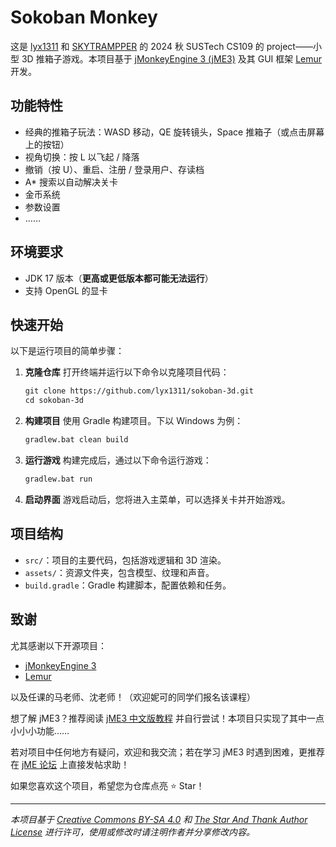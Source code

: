 # Sokoban Monkey

这是 [lyx1311](https://github.com/lyx1311) 和 [SKYTRAMPPER](https://github.com/SKYTRAMPPER) 的 2024 秋 SUSTech CS109 的 project——小型 3D 推箱子游戏。本项目基于 [jMonkeyEngine 3 (jME3)](https://jmonkeyengine.org/) 及其 GUI 框架 [Lemur](https://github.com/jMonkeyEngine-Contributions/Lemur) 开发。

## 功能特性

- 经典的推箱子玩法：WASD 移动，QE 旋转镜头，Space 推箱子（或点击屏幕上的按钮）
- 视角切换：按 L 以飞起 / 降落
- 撤销（按 U）、重启、注册 / 登录用户、存读档
- A* 搜索以自动解决关卡
- 金币系统
- 参数设置
- ……

## 环境要求

- JDK 17 版本（**更高或更低版本都可能无法运行**）
- 支持 OpenGL 的显卡

## 快速开始

以下是运行项目的简单步骤：

1. **克隆仓库**
   打开终端并运行以下命令以克隆项目代码：
   
   ```markdown
   git clone https://github.com/lyx1311/sokoban-3d.git
   cd sokoban-3d
   ```

2. **构建项目**
   使用 Gradle 构建项目。下以 Windows 为例：
   
   ```bash
   gradlew.bat clean build
   ```

3. **运行游戏**
   构建完成后，通过以下命令运行游戏：
   
   ```bash
   gradlew.bat run
   ```

4. **启动界面**
   游戏启动后，您将进入主菜单，可以选择关卡并开始游戏。

## 项目结构

- `src/`：项目的主要代码，包括游戏逻辑和 3D 渲染。
- `assets/`：资源文件夹，包含模型、纹理和声音。
- `build.gradle`：Gradle 构建脚本，配置依赖和任务。

## 致谢

尤其感谢以下开源项目：

- [jMonkeyEngine 3](https://jmonkeyengine.org/)
- [Lemur](https://github.com/jMonkeyEngine-Contributions/Lemur)

以及任课的马老师、沈老师！（欢迎妮可的同学们报名该课程）

想了解 jME3？推荐阅读 [jME3 中文版教程](https://github.com/jmecn/tutorial-for-beginners) 并自行尝试！本项目只实现了其中一点小小小功能……

若对项目中任何地方有疑问，欢迎和我交流；若在学习 jME3 时遇到困难，更推荐在 [jME 论坛](https://hub.jmonkeyengine.org/) 上直接发帖求助！

如果您喜欢这个项目，希望您为仓库点亮 ⭐ Star！

---

*本项目基于 [Creative Commons BY-SA 4.0](https://creativecommons.org/licenses/by-sa/4.0/) 和 [The Star And Thank Author License](https://github.com/zTrix/sata-license) 进行许可，使用或修改时请注明作者并分享修改内容。*
